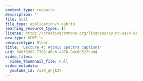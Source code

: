 ```yaml
---
content_type: resource
description: ''
file: null
file_type: application/x-subrip
learning_resource_types: []
license: https://creativecommons.org/licenses/by-nc-sa/4.0/
ocw_type: OCWFile
resourcetype: Other
title: 'Lecture 4: Atomic Spectra captions'
uid: 308f8909-7789-46e6-a870-94c6d52fbbd4
video_files:
  video_thumbnail_file: null
video_metadata:
  youtube_id: Ji20_qhjk2Y
---
```

